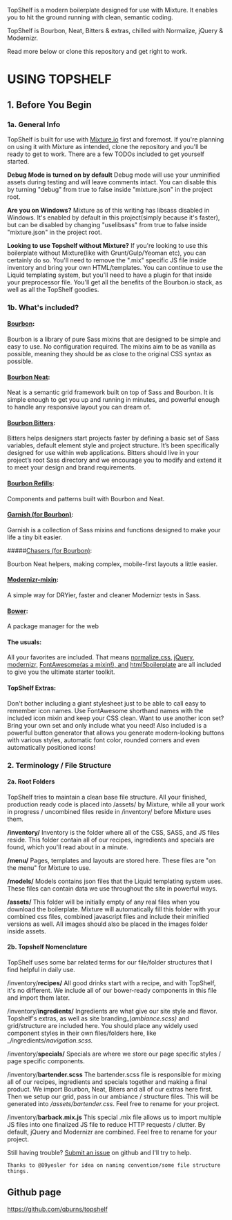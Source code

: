 TopShelf is a modern boilerplate designed for use with Mixture. It enables you to hit the ground running with clean, semantic coding.

TopShelf is Bourbon, Neat, Bitters & extras, chilled with Normalize, jQuery & Modernizr. 

Read more below or clone this repository and get right to work.

USING TOPSHELF
==============

## 1. Before You Begin

### 1a. General Info

TopShelf is built for use with [Mixture.io](http://mixture.io) first and foremost. If you're planning on using it with Mixture as intended, clone the repository and you'll be ready to get to work. There are a few TODOs included to get yourself started.

**Debug Mode is turned on by default**
    Debug mode will use your unminified assets during testing and will leave comments intact. You can disable this by turning "debug" from true to false inside "mixture.json" in the project root.

 **Are you on Windows?**
    Mixture as of this writing has libsass disabled in Windows. It's enabled by default in this project(simply because it's faster), but can be disabled by changing "uselibsass" from true to false inside "mixture.json" in the project root.

**Looking to use Topshelf without Mixture?**
    If you're looking to use this boilerplate without Mixture(like with Grunt/Gulp/Yeoman etc), you can certainly do so. You'll need to remove the ".mix" specific JS file inside inventory and bring your own HTML/templates. You can continue to use the Liquid templating system, but you'll need to have a plugin for that inside your preprocessor file. You'll get all the benefits of the Bourbon.io stack, as well as all the TopShelf goodies.

### 1b. What's included?

#### [Bourbon](http://bourbon.io):

Bourbon is a library of pure Sass mixins that are designed to be simple and easy to use. No configuration required. The mixins aim to be as vanilla as possible, meaning they should be as close to the original CSS syntax as possible.

#### [Bourbon Neat](http://neat.bourbon.io):

Neat is a semantic grid framework built on top of Sass and Bourbon. It is simple enough to get you up and running in minutes, and powerful enough to handle any responsive layout you can dream of.

#### [Bourbon Bitters](http://bitters.bourbon.io):

Bitters helps designers start projects faster by defining a basic set of Sass variables, default element style and project structure. It’s been specifically designed for use within web applications. Bitters should live in your project’s root Sass directory and we encourage you to modify and extend it to meet your design and brand requirements.

#### [Bourbon Refills](http://refills.bourbon.io):

Components and patterns built with Bourbon and Neat.

#### [Garnish (for Bourbon)](https://github.com/paulozoom/garnish):

Garnish is a collection of Sass mixins and functions designed to make your life a tiny bit easier.

#####[Chasers (for Bourbon)](https://github.com/kennethormandy/chasers):

Bourbon Neat helpers, making complex, mobile-first layouts a little easier.

#### [Modernizr-mixin](https://github.com/danielguillan/modernizr-mixin):

A simple way for DRYier, faster and cleaner Modernizr tests in Sass.

#### [Bower](http://bower.io):

A package manager for the web

#### The usuals:

All your favorites are included. That means [normalize.css,](http://necolas.github.io/normalize.css/) [jQuery,](http://jquery.com) [modernizr,](http://modernizr.com/) [FontAwesome(as a mixin!), and](http://fortawesome.github.io/Font-Awesome/) [html5boilerplate](https://html5boilerplate.com/) are all included to give you the ultimate starter toolkit.

#### TopShelf Extras:

Don't bother including a giant stylesheet just to be able to call easy to remember icon names. Use FontAwesome shorthand names with the included icon mixin and keep your CSS clean. Want to use another icon set? Bring your own set and only include what you need! Also included is a powerful button generator that allows you generate modern-looking buttons with various styles, automatic font color, rounded corners and even automatically positioned icons!

### 2. Terminology / File Structure

#### 2a. Root Folders

TopShelf tries to maintain a clean base file structure. All your finished, production ready code is placed into /assets/ by Mixture, while all your work in progress / uncombined files reside in /inventory/ before Mixture uses them.

**/inventory/**
    Inventory is the folder where all of the CSS, SASS, and JS files reside. This folder contain all of our recipes, ingredients and specials are found, which you'll read about in a minute.

**/menu/**
    Pages, templates and layouts are stored here. These files are "on the menu" for Mixture to use.

**/models/**
    Models contains json files that the Liquid templating system uses. These files can contain data we use throughout the site in powerful ways.

**/assets/**
    This folder will be initially empty of any real files when you download the boilerplate. Mixture will automatically fill this folder with your combined css files, combined javascript files and include their minified versions as well. All images should also be placed in the images folder inside assets.

#### 2b. Topshelf Nomenclature

TopShelf uses some bar related terms for our file/folder structures that I find helpful in daily use.

/inventory/**recipes/**
    All good drinks start with a recipe, and with TopShelf, it's no different. We include all of our bower-ready components in this file and import them later.

/inventory/**ingredients/**
    Ingredients are what give our site style and flavor. Topshelf's extras, as well as site branding_(_ambiance.scss)_ and grid/structure are included here. You should place any widely used component styles in their own files/folders here, like _/ingredients/_navigation.scss._

/inventory/**specials/**
    Specials are where we store our page specific styles / page specific components.

/inventory/**bartender.scss**
    The bartender.scss file is responsible for mixing all of our recipes, ingredients and specials together and making a final product. We import Bourbon, Neat, Biters and all of our extras here first. Then we setup our grid, pass in our ambiance / structure files. This will be generated into _/assets/bartender.css_. Feel free to rename for your project.

/inventory/**barback.mix.js**
    This special .mix file allows us to import multiple JS files into one finalized JS file to reduce HTTP requests / clutter. By default, jQuery and Modernizr are combined. Feel free to rename for your project.

Still having trouble? [Submit an issue](https://github.com/qburns/topshelf/issues) on github and I'll try to help.

    Thanks to @89yesler for idea on naming convention/some file structure things.


## Github page 
https://github.com/qburns/topshelf


